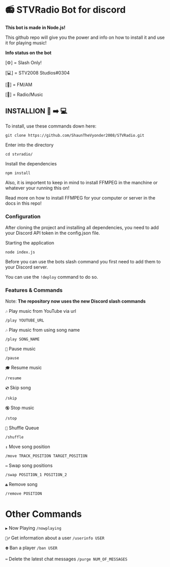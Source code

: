 # 📻 **STVRadio Bot for discord**

**This bot is made in Node.js!**

This github repo will give you the power and info on how to install it and use it for playing music!

**Info status on the bot**

[⚙️] = Slash Only!

[💻] = STV2008 Studios#0304

[📡] = FM/AM

[🤖] = Radio/Music

## INSTALLION 🤖 ➡️ 💻

To install, use these commands down here:

```
git clone https://github.com/ShaunTheVyonder2008/STVRadio.git
```

Enter into the directory

```
cd stvradio/
```

Install the dependencies
```
npm install
```

Also, it is importent to keep in mind to install FFMPEG in the manchine or whatever your running this on!

Read more on how to install FFMPEG for your computer or server in the docs in this repo!


### Configuration


After cloning the project and installing all dependencies, you need to add your Discord API token in the config.json file.


Starting the application


```
node index.js
```

Before you can use the bots slash command you first need to add them to your Discord server. 

You can use the ```!deploy``` command to do so.


### Features & Commands

Note: **The repository now uses the new Discord slash commands**

`🎶` Play music from YouTube via url

`/play YOUTUBE_URL`

`🎶` Play music from using song name

`/play SONG_NAME`

`📃` Pause music

`/pause`

`🎓` Resume music

`/resume`

`💿` Skip song

`/skip`

`🔇` Stop music

`/stop`

`🔀` Shuffle Queue

`/shuffle`

`↕` Move song position

`/move TRACK_POSITION TARGET_POSITION`

`↔️` Swap song positions

`/swap POSITION_1 POSITION_2`

`⏏️` Remove song

`/remove POSITION`


# Other Commands

`▶️` Now Playing `/nowplaying`

`🙋‍♂️` Get information about a user `/userinfo USER`

`⛔` Ban a player `/ban USER`

`⌨️` Delete the latest chat messages `/purge NUM_OF_MESSAGES`
